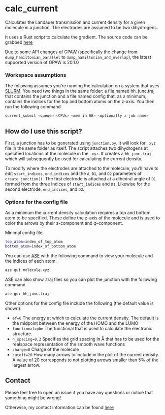 # calc_current
Calculates the Landauer transmission and current density for a given molecule in a junction. The electrodes are assumed to be two dihydrogens.

It uses a Rust script to calculate the gradient. The source code can be grabbed [here](https://github.com/chem-william/gradient04)

Due to some API changes of GPAW (specifically the change from `dump_hamiltonian_parallel` to `dump_hamiltonian_and_overlap`), the latest supported version of GPAW is 20.1.0

### Workspace assumptions
The following assumes you're running the calculation on a system that uses [SLURM](https://slurm.schedmd.com/documentation.html).
You need two things in the same folder: a file named hh_junc.traj that contains the junction and a file named config that, as a minimum, contains the indices for the top and bottom atoms on the z-axis. You then run the following command
```bash
current_submit <queue> <CPUs> <mem in GB> <optionally a job name>
```

## How do I use this script?
First, a junction has to be generated using `junction.py`. It will look for `.xyz` file in the same folder as itself.
The script attaches two dihydrogens at specified locations at the molecule in the `.xyz`. It creates a `hh_junc.traj` which will subsequently be used for calculating the current density.

To modify where the electrodes are attached to the molecule, you'll have to edit `start_indices`, `end_indices` and the `A`, `D1`, and `D2` parameters of `create_junction()`. The first electrode is attached at a dihedral angle of `D1` formed from the three indices of `start_indices` and `D1`. Likewise for the second electrode, `end_indices`, and `D2`.

### Options for the config file
As a minimum the current density calculation requires a top and bottom atom to be specified. These define the z-axis of the molecule and is used to color the arrows by their z-component and φ-component.

Minimal config file
```bash
top_atom=index_of_top_atom
bottom_atom=index_of_bottom_atom
```

You can use [ASE](https://wiki.fysik.dtu.dk/ase/) with the following command to view your molecule and the indices of each atom:
```bash
ase gui molecule.xyz
```
ASE can also show .traj files so you can plot the junction with the following command
```bash
ase gui hh_junc.traj
```

Other options for the config file include the following (the default value is shown):
* ```ef=0``` The energy at which to calculate the current density. The default is the midpoint between the energy of the HOMO and the LUMO
* ```functional=pbe``` The functional that is used to calculate the electronic structure.
* ```h_spacing=0.2``` Specifies the grid spacing in Å that has to be used for the realspace representation of the smooth wave functions
* ```charge=0``` Charge of the molecule
* ```cutoff=20``` How many arrows to include in the plot of the current density. A value of 20 corresponds to not plotting arrows smaller than 5% of the largest arrow.

## Contact
Please feel free to open an issue if you have any questions or notice that something might be wrong!

Otherwise, my contact information can be found [here](https://chem.ku.dk/ansatte/alle/?pure=en%2Fpersons%2Fwilliam-brojoergensen(0abe1d7c-55a6-4da3-b351-57568c14316b).html)
